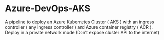 # Azure-DevOps-AKS


A pipeline to deploy an Azure Kubernetes Cluster ( AKS ) with an ingress controller ( any ingress controller ) and Azure container registry ( ACR ). Deploy in a private network mode (Don’t expose cluster API to the internet)

